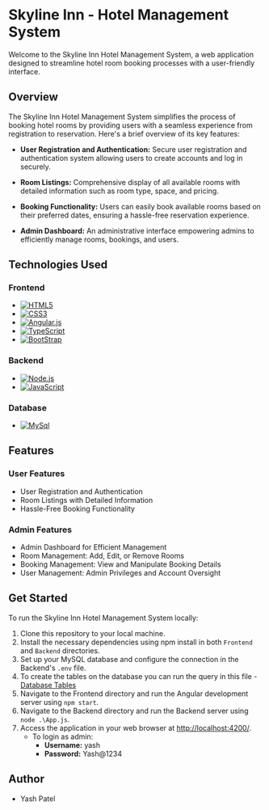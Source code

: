 # Skyline Inn - Hotel Management System

Welcome to the Skyline Inn Hotel Management System, a web application designed to streamline hotel room booking processes with a user-friendly interface.

## Overview

The Skyline Inn Hotel Management System simplifies the process of booking hotel rooms by providing users with a seamless experience from registration to reservation. Here's a brief overview of its key features:

- **User Registration and Authentication:** Secure user registration and authentication system allowing users to create accounts and log in securely.
  
- **Room Listings:** Comprehensive display of all available rooms with detailed information such as room type, space, and pricing.
  
- **Booking Functionality:** Users can easily book available rooms based on their preferred dates, ensuring a hassle-free reservation experience.
  
- **Admin Dashboard:** An administrative interface empowering admins to efficiently manage rooms, bookings, and users.
  
## Technologies Used

### Frontend
- [![HTML5][HTML5-sheild]][HTML5-url]
- [![CSS3][CSS3-sheild]][CSS3-url]
- [![Angular.js][AngularJs-sheild]][AngularJs-url]
- [![TypeScript][TypeScript-sheild]][TypeScript-url]
- [![BootStrap][Bootstrap-sheild]][Bootstrap-url]

### Backend
- [![Node.js][NodeJs-sheild]][NodeJs-url]
- [![JavaScript][JavaScript-sheild]][JavaScript-url]

### Database
- [![MySql][MySql-sheild]][MySql-url]

## Features

### User Features
- User Registration and Authentication
- Room Listings with Detailed Information
- Hassle-Free Booking Functionality

### Admin Features
- Admin Dashboard for Efficient Management
- Room Management: Add, Edit, or Remove Rooms
- Booking Management: View and Manipulate Booking Details
- User Management: Admin Privileges and Account Oversight

## Get Started

To run the Skyline Inn Hotel Management System locally:

1. Clone this repository to your local machine.
2. Install the necessary dependencies using npm install in both `Frontend` and `Backend` directories.
3. Set up your MySQL database and configure the connection in the Backend's `.env` file.
4. To create the tables on the database you can run the query in this file - [Database Tables](./Database%20Tabels.sql)
5. Navigate to the Frontend directory and run the Angular development server using `npm start`.
6. Navigate to the Backend directory and run the Backend server using `node .\App.js`.
7. Access the application in your web browser at [http://localhost:4200/](http://localhost:4200/).
   - To login as admin:
      - **Username:** yash
      - **Password:** Yash@1234

## Author

- Yash Patel

<!-- Links & Logos -->
[HTML5-sheild]: https://img.shields.io/badge/HTML5-E34F26?style=for-the-badge&logo=html5&logoColor=%23fff
[HTML5-url]: https://en.wikipedia.org/wiki/HTML5
[CSS3-sheild]: https://img.shields.io/badge/CSS3-1572B6?style=for-the-badge&logo=CSS3
[CSS3-url]: https://css3.com/
[JavaScript-sheild]: https://img.shields.io/badge/Javascript-F7DF1E?style=for-the-badge&logo=javascript&logoColor=%23fff
[JavaScript-url]: https://www.javascript.com/
[NodeJs-sheild]: https://img.shields.io/badge/Node.js-339933?style=for-the-badge&logo=nodedotjs&logoColor=%23fff
[NodeJs-url]: https://nodejs.org/en
[TypeScript-sheild]: https://img.shields.io/badge/TypeScript-3178c6?style=for-the-badge&logo=typescript&logoColor=fff
[TypeScript-url]: https://www.typescriptlang.org/
[AngularJs-sheild]: https://img.shields.io/badge/angular-dd0031?style=for-the-badge&logo=angular&logoColor=fff
[AngularJs-url]: https://angular.io/
[MySql-sheild]: https://img.shields.io/badge/MySQL-f29111?style=for-the-badge&logo=mysql&logoColor=fff
[MySql-url]: https://www.mysql.com/
[Bootstrap-sheild]: https://img.shields.io/badge/Bootstrap-6d2cf1?style=for-the-badge&logo=Bootstrap&logoColor=fff
[Bootstrap-url]: https://getbootstrap.com/
